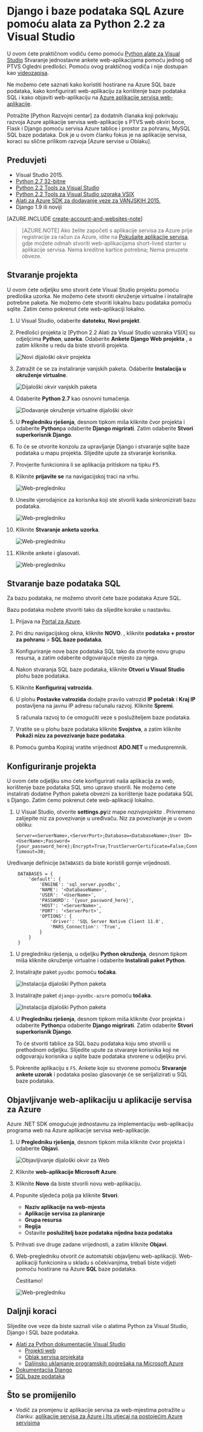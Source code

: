 <properties 
    pageTitle="Django i baze podataka SQL Azure pomoću alata za Python 2.2 za Visual Studio" 
    description="Saznajte kako koristiti Python alate za Visual Studio stvaranje Django web-aplikacije koje se sprema podatke u instancu komponente SQL baze podataka i implementirati na Azure aplikacije servisa web-aplikacije." 
    services="app-service\web" 
    tags="python"
    documentationCenter="python" 
    authors="huguesv" 
    manager="wpickett" 
    editor=""/>

<tags 
    ms.service="app-service-web" 
    ms.workload="web" 
    ms.tgt_pltfrm="na" 
    ms.devlang="python" 
    ms.topic="article" 
    ms.date="07/07/2016"
    ms.author="huguesv"/>




# <a name="django-and-sql-database-on-azure-with-python-tools-22-for-visual-studio"></a>Django i baze podataka SQL Azure pomoću alata za Python 2.2 za Visual Studio 

U ovom ćete praktičnom vodiču ćemo pomoću [Python alate za Visual Studio] Stvaranje jednostavne ankete web-aplikacijama pomoću jednog od PTVS Ogledni predlošci. Pomoću ovog praktičnog vodiča i nije dostupan kao [videozapisa](https://www.youtube.com/watch?v=ZwcoGcIeHF4).

Ne možemo ćete saznati kako koristiti hostirane na Azure SQL baze podataka, kako konfigurirati web-aplikaciju za korištenje baze podataka SQL i kako objaviti web-aplikaciju na [Azure aplikacije servisa web-aplikacije](http://go.microsoft.com/fwlink/?LinkId=529714).

Potražite [Python Razvojni centar] za dodatnih članaka koji pokrivaju razvoja Azure aplikacije servisa web-aplikacije s PTVS web okviri boce, Flask i Django pomoću servisa Azure tablice i prostor za pohranu, MySQL SQL baze podataka. Dok je u ovom članku fokus je na aplikacije servisa, koraci su slične prilikom razvoja [Azure servise u Oblaku].

## <a name="prerequisites"></a>Preduvjeti

 - Visual Studio 2015.
 - [Python 2.7 32-bitne]
 - [Python 2.2 Tools za Visual Studio]
 - [Python 2.2 Tools za Visual Studio uzoraka VSIX]
 - [Alati za Azure SDK za dodavanje veze za VANJSKIH 2015.]
 - Django 1.9 ili noviji

[AZURE.INCLUDE [create-account-and-websites-note](../../includes/create-account-and-websites-note.md)]

>[AZURE.NOTE] Ako želite započeti s aplikacije servisa za Azure prije registracije za račun za Azure, idite na [Pokušajte aplikacije servisa](http://go.microsoft.com/fwlink/?LinkId=523751), gdje možete odmah stvoriti web-aplikacijama short-lived starter u aplikacije servisa. Nema kreditne kartice potrebna; Nema preuzete obveze.

## <a name="create-the-project"></a>Stvaranje projekta

U ovom ćete odjeljku smo stvorit ćete Visual Studio projektu pomoću predloška uzorka. Ne možemo ćete stvoriti okruženje virtualne i instalirajte potrebne paketa. Ne možemo ćete stvoriti lokalnu bazu podataka pomoću sqlite. Zatim ćemo pokrenut ćete web-aplikaciji lokalno.

1.  U Visual Studio, odaberite **datoteku**, **Novi projekt**.

1.  Predlošci projekta iz [Python 2.2 Alati za Visual Studio uzoraka VSIX] su odjeljcima **Python**, **uzorka**. Odaberite **Ankete Django Web projekta** , a zatim kliknite u redu da biste stvorili projekta.

    ![Novi dijaloški okvir projekta](./media/web-sites-python-ptvs-django-sql/PollsDjangoNewProject.png)

1.  Zatražit će se za instaliranje vanjskih paketa. Odaberite **Instalacija u okruženje virtualne**.

    ![Dijaloški okvir vanjskih paketa](./media/web-sites-python-ptvs-django-sql/PollsDjangoExternalPackages.png)

1.  Odaberite **Python 2.7** kao osnovni tumačenja.

    ![Dodavanje okruženje virtualne dijaloški okvir](./media/web-sites-python-ptvs-django-sql/PollsCommonAddVirtualEnv.png)

1.  U **Pregledniku rješenja**, desnom tipkom miša kliknite čvor projekta i odaberite **Python**pa odaberite **Django migrirati**.  Zatim odaberite **Stvori superkorisnik Django**.

1.  To će se otvorite konzolu za upravljanje Django i stvaranje sqlite baze podataka u mapu projekta. Slijedite upute za stvaranje korisnika.

1.  Provjerite funkcionira li se aplikacija pritiskom na tipku <kbd>F5</kbd>.

1.  Kliknite **prijavite se** na navigacijskoj traci na vrhu.

    ![Web-pregledniku](./media/web-sites-python-ptvs-django-sql/PollsDjangoCommonBrowserLocalMenu.png)

1.  Unesite vjerodajnice za korisnika koji ste stvorili kada sinkronizirati bazu podataka.

    ![Web-pregledniku](./media/web-sites-python-ptvs-django-sql/PollsDjangoCommonBrowserLocalLogin.png)

1.  Kliknite **Stvaranje anketa uzorka**.

    ![Web-pregledniku](./media/web-sites-python-ptvs-django-sql/PollsDjangoCommonBrowserNoPolls.png)

1.  Kliknite ankete i glasovati.

    ![Web-pregledniku](./media/web-sites-python-ptvs-django-sql/PollsDjangoSqliteBrowser.png)

## <a name="create-a-sql-database"></a>Stvaranje baze podataka SQL

Za bazu podataka, ne možemo stvorit ćete baze podataka Azure SQL.

Bazu podataka možete stvoriti tako da slijedite korake u nastavku.

1.  Prijava na [Portal za Azure].

1.  Pri dnu navigacijskog okna, kliknite **NOVO**. , kliknite **podataka + prostor za pohranu** > **SQL baze podataka**.

1.  Konfiguriranje nove baze podataka SQL tako da stvorite novu grupu resursa, a zatim odaberite odgovarajuće mjesto za njega.

1.  Nakon stvaranja SQL baze podataka, kliknite **Otvori u Visual Studio** plohu baze podataka.
2.  Kliknite **Konfiguriraj vatrozida**.
3.  U plohu **Postavke vatrozida** dodajte pravilo vatrozid **IP početak** i **Kraj IP** postavljena na javnu IP adresu računalu razvoj. Kliknite **Spremi**.

    S računala razvoj to će omogućiti veze s poslužiteljem baze podataka.

4.  Vratite se u plohu baze podataka kliknite **Svojstva**, a zatim kliknite **Pokaži nizu za povezivanje baze podataka**. 

2.  Pomoću gumba Kopiraj vratite vrijednost **ADO.NET** u međuspremnik.

## <a name="configure-the-project"></a>Konfiguriranje projekta

U ovom ćete odjeljku smo ćete konfigurirati naša aplikacija za web, korištenje baze podataka SQL smo upravo stvorili. Ne možemo ćete instalirati dodatne Python paketa obvezni za korištenje baze podataka SQL s Django. Zatim ćemo pokrenut ćete web-aplikaciji lokalno.

1.  U Visual Studio, otvorite **settings.py**iz mape *nazivprojekta* . Privremeno zalijepite niz za povezivanje u uređivaču. Niz za povezivanje je u ovom obliku:

        Server=<ServerName>,<ServerPort>;Database=<DatabaseName>;User ID=<UserName>;Password={your_password_here};Encrypt=True;TrustServerCertificate=False;Connection Timeout=30;

Uređivanje definicije `DATABASES` da biste koristili gornje vrijednosti.

        DATABASES = {
            'default': {
                'ENGINE': 'sql_server.pyodbc',
                'NAME': '<DatabaseName>',
                'USER': '<UserName>',
                'PASSWORD': '{your_password_here}',
                'HOST': '<ServerName>',
                'PORT': '<ServerPort>',
                'OPTIONS': {
                    'driver': 'SQL Server Native Client 11.0',
                    'MARS_Connection': 'True',
                }
            }
        }

1.  U pregledniku rješenja, u odjeljku **Python okruženja**, desnom tipkom miša kliknite okruženje virtualne i odaberite **Instalirali paket Python**.

1.  Instalirajte paket `pyodbc` pomoću **točaka**.

    ![Instalacija dijaloški Python paketa](./media/web-sites-python-ptvs-django-sql/PollsDjangoSqlInstallPackagePyodbc.png)

1.  Instalirajte paket `django-pyodbc-azure` pomoću **točaka**.

    ![Instalacija dijaloški Python paketa](./media/web-sites-python-ptvs-django-sql/PollsDjangoSqlInstallPackageDjangoPyodbcAzure.png)

1.  U **Pregledniku rješenja**, desnom tipkom miša kliknite čvor projekta i odaberite **Python**pa odaberite **Django migrirati**.  Zatim odaberite **Stvori superkorisnik Django**.

    To će stvoriti tablice za SQL bazu podataka koju smo stvorili u prethodnom odjeljku. Slijedite upute za stvaranje korisnika koji ne odgovaraju korisnika u sqlite baze podataka stvorene u odjeljku prvi.

1.  Pokrenite aplikaciju s `F5`. Ankete koje su stvorene pomoću **Stvaranje ankete uzorak** i podataka poslao glasovanje će se serijalizirati u SQL baze podataka.


## <a name="publish-the-web-app-to-azure-app-service"></a>Objavljivanje web-aplikaciju u aplikacije servisa za Azure

Azure .NET SDK omogućuje jednostavnu za implementaciju web-aplikaciju programa web na Azure aplikacije servisa web-aplikacije.

1.  U **Pregledniku rješenja**, desnom tipkom miša kliknite čvor projekta i odaberite **Objavi**.

    ![Objavljivanje dijaloški okvir za Web](./media/web-sites-python-ptvs-django-sql/PollsCommonPublishWebSiteDialog.png)

1.  Kliknite **web-aplikacije Microsoft Azure**.

1.  Kliknite **Novo** da biste stvorili novu web-aplikaciju.

1.  Popunite sljedeća polja pa kliknite **Stvori**.
    -   **Naziv aplikacije na web-mjesta**
    -   **Aplikacije servisa za planiranje**
    -   **Grupa resursa**
    -   **Regija**
    -   Ostavite **poslužitelj baze podataka** **nijedna baza podataka**

1.  Prihvati sve druge zadane vrijednosti, a zatim kliknite **Objavi**.

1.  Web-pregledniku otvorit će automatski objavljenu web-aplikaciji. Web-aplikaciji funkcionira u skladu s očekivanjima, trebali biste vidjeti pomoću hostirane na Azure **SQL** baze podataka.

    Čestitamo!

    ![Web-pregledniku](./media/web-sites-python-ptvs-django-sql/PollsDjangoAzureBrowser.png)

## <a name="next-steps"></a>Daljnji koraci

Slijedite ove veze da biste saznali više o alatima Python za Visual Studio, Django i SQL baze podataka.

- [Alati za Python dokumentacije Visual Studio]
  - [Projekti web]
  - [Oblak servisa projekata]
  - [Daljinsko uklanjanje programskih pogrešaka na Microsoft Azure]
- [Dokumentacija Django]
- [SQL baze podataka]

## <a name="whats-changed"></a>Što se promijenilo
* Vodič za promjenu iz aplikacije servisa za web-mjestima potražite u članku: [aplikacije servisa za Azure i Its utjecaj na postojećim Azure servisima](http://go.microsoft.com/fwlink/?LinkId=529714)


<!--Link references-->
[Razvojni centar za Python]: /develop/python/
[Servisi u Oblaku za Azure]: ../cloud-services-python-ptvs.md

<!--External Link references-->
[Portal za Azure]: https://portal.azure.com
[Python alate za Visual Studio]: http://aka.ms/ptvs
[Python 2.2 Tools za Visual Studio]: http://go.microsoft.com/fwlink/?LinkID=624025
[Python 2.2 Tools za Visual Studio uzoraka VSIX]: http://go.microsoft.com/fwlink/?LinkID=624025
[Alati za Azure SDK za dodavanje veze za VANJSKIH 2015.]: http://go.microsoft.com/fwlink/?LinkId=518003
[Python 2.7 32-bitne]: http://go.microsoft.com/fwlink/?LinkId=517190 
[Alati za Python dokumentacije Visual Studio]: http://aka.ms/ptvsdocs
[Daljinsko uklanjanje programskih pogrešaka na Microsoft Azure]: http://go.microsoft.com/fwlink/?LinkId=624026
[Projekti web]: http://go.microsoft.com/fwlink/?LinkId=624027
[Oblak servisa projekata]: http://go.microsoft.com/fwlink/?LinkId=624028
[Dokumentacija Django]: https://www.djangoproject.com/
[SQL baze podataka]: /documentation/services/sql-database/
